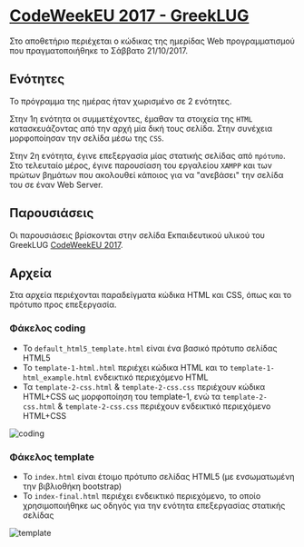 # [CodeWeekEU 2017 - GreekLUG](https://www.greeklug.gr/el/activities/news/324-greeklug-20171011-codeweekeu)

Στο αποθετήριο περιέχεται ο κώδικας της ημερίδας Web προγραμματισμού που πραγματοποιήθηκε το Σάββατο 21/10/2017.

## Ενότητες

Το πρόγραμμα της ημέρας ήταν χωρισμένο σε 2 ενότητες. 

Στην 1η ενότητα οι συμμετέχοντες, έμαθαν τα στοιχεία της `HTML` κατασκευάζοντας από την αρχή μία δική τους σελίδα. Στην συνέχεια μορφοποίησαν την σελίδα μέσω της `CSS`.

Στην 2η ενότητα, έγινε επεξεργασία μίας στατικής σελίδας από `πρότυπο`. Στο τελευταίο μέρος, έγινε παρουσίαση του εργαλείου `XAMPP` και των πρώτων βημάτων που ακολουθεί κάποιος για να "ανεβάσει" την σελίδα του σε έναν Web Server.

## Παρουσιάσεις

Οι παρουσιάσεις βρίσκονται στην σελίδα Εκπαιδευτικού υλικού του GreekLUG [CodeWeekEU 2017](https://edu.greeklug.gr/#codeweek2017).

## Αρχεία

Στα αρχεία περιέχονται παραδείγματα κώδικα HTML και CSS, όπως και το πρότυπο προς επεξεργασία.

### Φάκελος coding

* Το `default_html5_template.html` είναι ένα βασικό πρότυπο σελίδας HTML5
* Το `template-1-html.html` περιέχει κώδικα HTML και το `template-1-html_example.html` ενδεικτικό περιεχόμενο HTML
* Τα `template-2-css.html` & `template-2-css.css` περιέχουν κώδικα HTML+CSS ως μορφοποίηση του template-1, ενώ τα `template-2-css.html` & `template-2-css.css` περιέχουν ενδεικτικό περιεχόμενο HTML+CSS

![coding](https://edu.greeklug.gr/data/codeweekeu_2017/github-1-coding.jpg)

### Φάκελος template

* Το `index.html` είναι έτοιμο πρότυπο σελίδας HTML5 (με ενσωματωμένη την βιβλιοθήκη bootstrap)
* Το `index-final.html` περιέχει ενδεικτικό περιεχόμενο, το οποίο χρησιμοποιήθηκε ως οδηγός για την ενότητα επεξεργασίας στατικής σελίδας

![template](https://edu.greeklug.gr/data/codeweekeu_2017/github-2-template.jpg)
